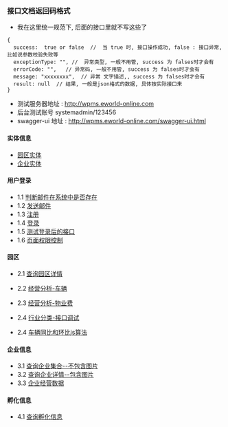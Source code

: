 ### 接口文档返回码格式
- 我在这里统一规范下, 后面的接口里就不写这些了
```
{
  success:  true or false  //  当 true 时, 接口操作成功, false : 接口异常,比如说参数校验失败等
  exceptionType: "", //  异常类型, 一般不用管, success 为 falses时才会有
  errorCode: "",   // 异常码, 一般不用管, success 为 falses时才会有
  message: "xxxxxxxx",  // 异常 文字描述,, success 为 falses时才会有
  result: null  // 结果, 一般是json格式的数据, 具体按实际接口来
}
```
- 测试服务器地址 : http://wpms.eworld-online.com
- 后台测试账号 systemadmin/123456
- swagger-ui 地址 : http://wpms.eworld-online.com/swagger-ui.html

#### 实体信息
-  [园区实体](data/park.md)
-  [企业实体](data/enter.md)

#### 用户登录

- 1.1 [判断邮件在系统中是否存在](user/vifemail.md)
- 1.2 [发送邮件](user/sendEmail.md)
- 1.3 [注册](user/reg.md)
- 1.4 [登录](user/login.md)
- 1.5 [测试登录后的接口](user/test.md)
- 1.6 [页面权限控制](user/auth.md)

####  园区

- 2.1 [查询园区详情](data/parkDetail.md)
- 2.2 [经营分析-车辆](data/console1.1.md)
- 2.3 [经营分析-物业费](data/console1.2.md)
- 2.4 [行业分类-接口调试](http://wpms.eworld-online.com/swagger-ui.html#/itf-enter-info-controller/cyTypeDataUsingPOST)

- 2.4 [车辆同比和环比js算法](cl.html)

#### 企业信息

- 3.1 [查询企业集合--不包含图片](data/enterList.md)
- 3.2 [查询企业详情--包含图片](data/enterDetail.md)
- 3.3 [企业经营数据](data/enterJY.md)

#### 孵化信息

- 4.1 [查询孵化信息](data/fuhua.md)
